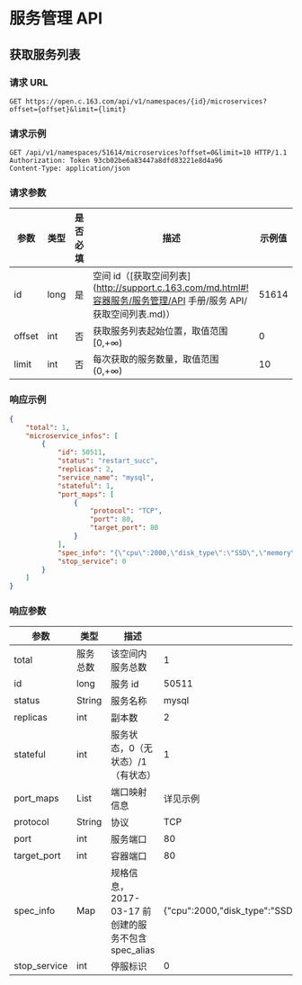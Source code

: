 # 服务管理 API

## 获取服务列表

### 请求 URL

`GET https://open.c.163.com/api/v1/namespaces/{id}/microservices?offset={offset}&limit={limit}`

### 请求示例

```http
GET /api/v1/namespaces/51614/microservices?offset=0&limit=10 HTTP/1.1
Authorization: Token 93cb02be6a83447a8dfd83221e8d4a96
Content-Type: application/json
```
### 请求参数

|  参数  | 类型 | 是否必填 |                   描述                  | 示例值 |
| ------ | ---- | -------- | --------------------------------------- | ------ |
| id     | long | 是       | 空间 id（[获取空间列表](http://support.c.163.com/md.html#!容器服务/服务管理/API 手册/服务 API/获取空间列表.md)） |  51614 |
| offset | int  | 否       | 获取服务列表起始位置，取值范围 [0,+∞)   |      0 |
| limit  | int  | 否       | 每次获取的服务数量，取值范围 (0,+∞)     |     10 |


### 响应示例

```json
{
    "total": 1,
    "microservice_infos": [
        {
            "id": 50511,
            "status": "restart_succ",
            "replicas": 2,
            "service_name": "mysql",
            "stateful": 1,
            "port_maps": [
                {
                    "protocol": "TCP",
                    "port": 80,
                    "target_port": 80
                }
            ],
            "spec_info": "{\"cpu\":2000,\"disk_type\":\"SSD\",\"memory\":2147483648,\"spec_alias\":\"C2M2S20\",\"storage\":20}",  //2017-03-17 前创建的服务不包含 spec_alias
            "stop_service": 0
        }
    ]
}
```

### 响应参数

|     参数     |   类型   |                描述               |                                                示例值                                                |
|--------------|----------|-----------------------------------|------------------------------------------------------------------------------------------------------|
| total        | 服务总数 | 该空间内服务总数                  | 1                                                                                                    |
| id           | long     | 服务 id                           | 50511                                                                                                |
| status       | String   | 服务名称                          | mysql                                                                                                |
| replicas     | int      | 副本数                            | 2                                                                                                    |
| stateful     | int      | 服务状态，0（无状态）/1（有状态） | 1                                                                                                    |
| port_maps    | List     | 端口映射信息                      | 详见示例                                                                                             |
| protocol     | String   | 协议                              | TCP                                                                                                  |
| port         | int      | 服务端口                          | 80                                                                                                   |
| target_port  | int      | 容器端口                          | 80                                                                                                   |
| spec_info    | Map      | 规格信息，2017-03-17 前创建的服务不包含 spec_alias                          | {\"cpu\":2000,\"disk_type\":\"SSD\",\"memory\":2147483648,\"spec_alias\":\"C2M2S20\",\"storage\":20} |
| stop_service | int      | 停服标识                          | 0                                                                                                    |
